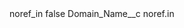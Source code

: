 <?xml version="1.0" encoding="UTF-8"?>
<CustomMetadata xmlns="http://soap.sforce.com/2006/04/metadata" xmlns:xsi="http://www.w3.org/2001/XMLSchema-instance" xmlns:xsd="http://www.w3.org/2001/XMLSchema">
    <label>noref_in</label>
    <protected>false</protected>
    <values>
        <field>Domain_Name__c</field>
        <value xsi:type="xsd:string">noref.in</value>
    </values>
</CustomMetadata>
